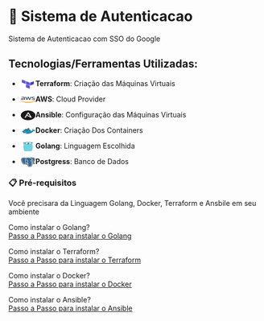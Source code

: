 # 🚀 Sistema de Autenticacao 

Sistema de Autenticacao com SSO do Google 

## Tecnologias/Ferramentas Utilizadas:


- <img align="left" height="20" width="30" src="https://raw.githubusercontent.com/devicons/devicon/master/icons/terraform/terraform-original.svg"> **Terraform**: Criação das Máquinas Virtuais

- <img align="left" height="20" width="30" src="https://raw.githubusercontent.com/devicons/devicon/master/icons/amazonwebservices/amazonwebservices-original-wordmark.svg"> **AWS**: Cloud Provider

- <img align="left" height="20" width="30" src="https://raw.githubusercontent.com/devicons/devicon/master/icons/ansible/ansible-original.svg"> **Ansible**: Configuração das Máquinas Virtuais

- <img align="left" height="20" width="30" src="https://raw.githubusercontent.com/devicons/devicon/master/icons/docker/docker-original.svg"> **Docker**: Criação Dos Containers

- <img align="left" height="20" width="30" src="https://raw.githubusercontent.com/devicons/devicon/master/icons/go/go-original.svg"> **Golang**: Linguagem Escolhida

- <img align="left" height="20" width="30" src="https://raw.githubusercontent.com/devicons/devicon/master/icons/postgresql/postgresql-original.svg"> **Postgress**: Banco de Dados

### 📋 Pré-requisitos

Você precisara da Linguagem Golang, Docker, Terraform e Ansbile em seu ambiente


Como instalar o Golang? 
<br>
<a href="https://go.dev/doc/install">Passo a Passo para instalar o Golang</a>

Como instalar o Terraform? 
<br>
<a href="https://developer.hashicorp.com/terraform/tutorials/aws-get-started/install-cli">Passo a Passo para instalar o Terraform</a>

Como instalar o Docker? 
<br>
<a href="https://docs.docker.com/get-docker/">Passo a Passo para instalar o Docker</a>

Como instalar o Ansible? 
<br>
<a href="https://docs.ansible.com/ansible/latest/installation_guide/intro_installation.html">Passo a Passo para instalar o Ansible</a>